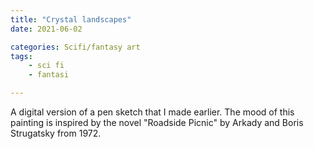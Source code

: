 ```yaml
---
title: "Crystal landscapes"
date: 2021-06-02

categories: Scifi/fantasy art
tags:
    - sci fi
    - fantasi

---
```

A digital version of a pen sketch that I made earlier. The mood of this painting is inspired by the novel "Roadside Picnic" by Arkady and Boris Strugatsky from 1972.